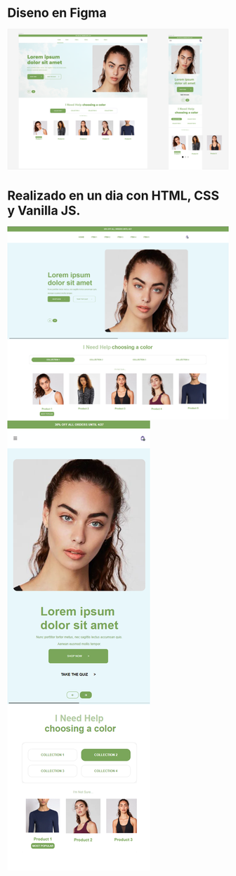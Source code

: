 # Diseno en Figma

<img src="./images/disenoFigma.png" />

<br />

# Realizado en un dia con HTML, CSS y Vanilla JS.

<img src="./images/landingEscritorio.png" />

<br />

<img src="./images/landingMobile.png" />